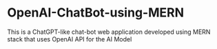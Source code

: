 # OpenAI-ChatBot-using-MERN
This is a ChatGPT-like chat-bot web application developed using MERN stack that uses OpenAI API for the AI Model
